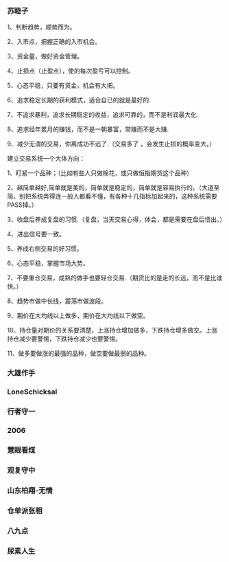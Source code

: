 ### 苏睦子
1、判断趋势，顺势而为。

2、入市点，把握正确的入市机会。

3、资金量，做好资金管理。

4、止损点（止盈点），使的每次盈亏可以控制。

5、心态平稳，只要有资金，机会有大把。

6、追求稳定长期的获利模式，适合自已的就是最好的.

7、不追求暴利，追求长期稳定的收益，追求可靠的，而不是利润最大化

8、追求经年累月的赚钱，而不是一朝暴富，常赚而不是大赚.

9、减少无谓的交易，你离成功不远了.（交易多了 ，会发生止损的概率变大。）

建立交易系统一个大体方向：

1、盯紧一个品种；（比如有些人只做棉花，或只做恒指期货这个品种）

2、越简单越好,简单就是美的，简单就是稳定的，简单就是容易执行的。（大道至简，别把系统弄得连一般人都看不懂，有各种十几指标加起来的，这种系统需要PASS掉。）

3、收盘后养成复盘的习惯.（复盘，当天交易心得，体会，都是需要在盘后悟出。）

4、进出信号要一致。

5、养成右侧交易的好习惯。

6、心态平稳，掌握市场大势。

7、不要重仓交易，成熟的做手也要轻仓交易.（期货比的是走的长远，而不是比谁快。）

8、趋势市做中长线，震荡市做波段。

9、期价在大均线以上做多，期价在大均线以下做空。

10、持仓量对期价的关系要清楚，上涨持仓增加做多，下跌持仓增多做空。上涨持仓减少要警惕，下跌持仓减少也要警惕。

11、做多要做涨的最强的品种，做空要做最弱的品种。
### 大雄作手
### LoneSchicksal
### 行者守一
### 2006
### 慧眼看煤
### 观复守中
### 山东柏翔-无情
### 仓单派张相
### 八九点
### 尿素人生